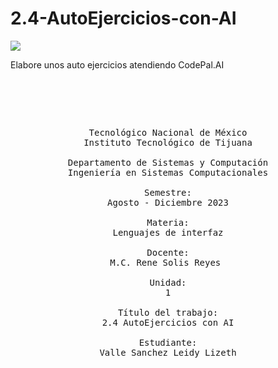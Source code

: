 # 2.4-AutoEjercicios-con-AI

![](https://s3.amazonaws.com/videos.pentesteracademy.com/videos/badges/low/arm-assembly.png)

Elabore unos auto ejercicios atendiendo CodePal.AI

<pre>

	<p align=center>

Tecnológico Nacional de México
Instituto Tecnológico de Tijuana

Departamento de Sistemas y Computación
Ingeniería en Sistemas Computacionales

Semestre:
Agosto - Diciembre 2023

Materia:
Lenguajes de interfaz

Docente:
M.C. Rene Solis Reyes 

Unidad:
1

Título del trabajo:
2.4 AutoEjercicios con AI

Estudiante:
Valle Sanchez Leidy Lizeth

	</p>

</pre>

<pre>

	<p align=left>
